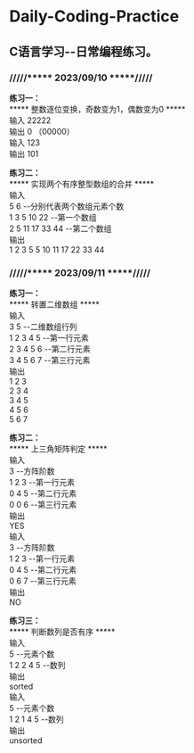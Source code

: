 # Daily-Coding-Practice
## C语言学习--日常编程练习。<br>

### /////*****  2023/09/10  *****/////<br>
__练习一：__<br>
*****  整数逐位变换，奇数变为1，偶数变为0  *****<br>
输入	22222<br>
输出	0	（00000）<br>
输入	123<br>
输出	101<br>

__练习二：__<br>
*****  实现两个有序整型数组的合并  *****<br>
输入<br>
5 6				--分别代表两个数组元素个数<br>
1 3 5 10 22		--第一个数组<br>
2 5 11 17 33 44	--第二个数组<br>
输出<br>
1 2 3 5 5 10 11 17 22 33 44<br>

### /////*****  2023/09/11  *****/////<br>
__练习一：__<br>
*****		转置二维数组		*****<br>
输入<br>
3 5		--二维数组行列<br>
1 2 3 4 5 --第一行元素<br>
2 3 4 5 6 --第二行元素<br>
3 4 5 6 7 --第三行元素<br>
输出<br>
1 2 3<br>
2 3 4<br>
3 4 5<br>
4 5 6<br>
5 6 7<br>

__练习二：__<br>
*****		上三角矩阵判定		*****<br>
输入<br>
3			--方阵阶数<br>
1 2 3 --第一行元素<br>
0 4 5 --第二行元素<br>
0 0 6 --第三行元素<br>
输出<br>
YES<br>
输入<br>
3			--方阵阶数<br>
1 2 3 --第一行元素<br>
0 4 5 --第二行元素<br>
0 6 7 --第三行元素<br>
输出<br>
NO<br>

__练习三：__<br>
*****		判断数列是否有序		*****<br>
输入<br>
5				--元素个数<br>
1 2 2 4 5		--数列<br>
输出<br>
sorted<br>
输入<br>
5				--元素个数<br>
1 2 1 4 5		--数列<br>
输出<br>
unsorted<br>
